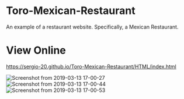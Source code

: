 # Toro-Mexican-Restaurant
An example of a restaurant website. Specifically, a Mexican Restaurant.

# View Online
https://sergio-20.github.io/Toro-Mexican-Restaurant/HTML/index.html

![Screenshot from 2019-03-13 17-00-27](https://user-images.githubusercontent.com/29030325/54322226-9aca7c00-45b1-11e9-8e43-89bf6a3bf1e9.png)
![Screenshot from 2019-03-13 17-00-44](https://user-images.githubusercontent.com/29030325/54322229-9bfba900-45b1-11e9-8c7d-f4424e990809.png)
![Screenshot from 2019-03-13 17-00-53](https://user-images.githubusercontent.com/29030325/54322230-9c943f80-45b1-11e9-9ae3-8e3d855a8a02.png)

